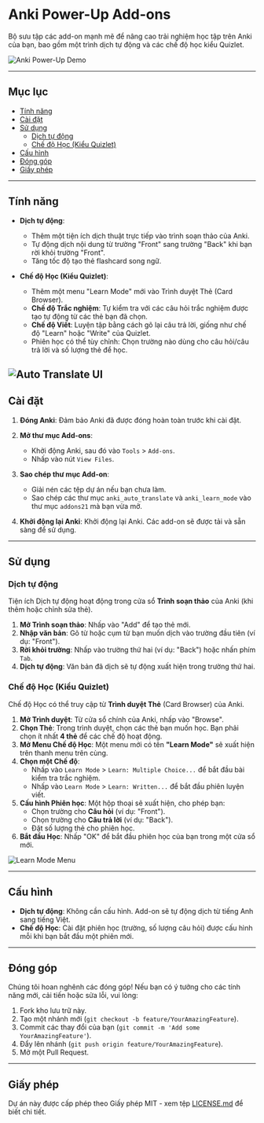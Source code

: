 # Anki Power-Up Add-ons

Bộ sưu tập các add-on mạnh mẽ để nâng cao trải nghiệm học tập trên Anki của bạn, bao gồm một trình dịch tự động và các chế độ học kiểu Quizlet.

![Anki Power-Up Demo](https://github.com/user-attachments/assets/6a8c18ff-d936-442a-afae-de04c2469f6f)

---

## Mục lục

- [Tính năng](#tính-năng)
- [Cài đặt](#cài-đặt)
- [Sử dụng](#sử-dụng)
  - [Dịch tự động](#dịch-tự-động)
  - [Chế độ Học (Kiểu Quizlet)](#chế-độ-học-kiểu-quizlet)
- [Cấu hình](#cấu-hình)
- [Đóng góp](#đóng-góp)
- [Giấy phép](#giấy-phép)

---

## Tính năng

- **Dịch tự động**:

  - Thêm một tiện ích dịch thuật trực tiếp vào trình soạn thảo của Anki.
  - Tự động dịch nội dung từ trường "Front" sang trường "Back" khi bạn rời khỏi trường "Front".
  - Tăng tốc độ tạo thẻ flashcard song ngữ.

- **Chế độ Học (Kiểu Quizlet)**:
  - Thêm một menu "Learn Mode" mới vào Trình duyệt Thẻ (Card Browser).
  - **Chế độ Trắc nghiệm**: Tự kiểm tra với các câu hỏi trắc nghiệm được tạo tự động từ các thẻ bạn đã chọn.
  - **Chế độ Viết**: Luyện tập bằng cách gõ lại câu trả lời, giống như chế độ "Learn" hoặc "Write" của Quizlet.
  - Phiên học có thể tùy chỉnh: Chọn trường nào dùng cho câu hỏi/câu trả lời và số lượng thẻ để học.

![Auto Translate UI](https://github.com/user-attachments/assets/01734b52-4883-4097-83cf-9a8df73bf719)
---

## Cài đặt

1.  **Đóng Anki**: Đảm bảo Anki đã được đóng hoàn toàn trước khi cài đặt.

2.  **Mở thư mục Add-ons**:

    - Khởi động Anki, sau đó vào `Tools` > `Add-ons`.
    - Nhấp vào nút `View Files`.

3.  **Sao chép thư mục Add-on**:

    - Giải nén các tệp dự án nếu bạn chưa làm.
    - Sao chép các thư mục `anki_auto_translate` và `anki_learn_mode` vào thư mục `addons21` mà bạn vừa mở.

4.  **Khởi động lại Anki**: Khởi động lại Anki. Các add-on sẽ được tải và sẵn sàng để sử dụng.

---

## Sử dụng

### Dịch tự động

Tiện ích Dịch tự động hoạt động trong cửa sổ **Trình soạn thảo** của Anki (khi thêm hoặc chỉnh sửa thẻ).

1.  **Mở Trình soạn thảo**: Nhấp vào "Add" để tạo thẻ mới.
2.  **Nhập văn bản**: Gõ từ hoặc cụm từ bạn muốn dịch vào trường đầu tiên (ví dụ: "Front").
3.  **Rời khỏi trường**: Nhấp vào trường thứ hai (ví dụ: "Back") hoặc nhấn phím `Tab`.
4.  **Dịch tự động**: Văn bản đã dịch sẽ tự động xuất hiện trong trường thứ hai.

### Chế độ Học (Kiểu Quizlet)

Chế độ Học có thể truy cập từ **Trình duyệt Thẻ** (Card Browser) của Anki.

1.  **Mở Trình duyệt**: Từ cửa sổ chính của Anki, nhấp vào "Browse".
2.  **Chọn Thẻ**: Trong trình duyệt, chọn các thẻ bạn muốn học. Bạn phải chọn ít nhất **4 thẻ** để các chế độ hoạt động.
3.  **Mở Menu Chế độ Học**: Một menu mới có tên **"Learn Mode"** sẽ xuất hiện trên thanh menu trên cùng.
4.  **Chọn một Chế độ**:
    - Nhấp vào `Learn Mode` > `Learn: Multiple Choice...` để bắt đầu bài kiểm tra trắc nghiệm.
    - Nhấp vào `Learn Mode` > `Learn: Written...` để bắt đầu phiên luyện viết.
5.  **Cấu hình Phiên học**: Một hộp thoại sẽ xuất hiện, cho phép bạn:
    - Chọn trường cho **Câu hỏi** (ví dụ: "Front").
    - Chọn trường cho **Câu trả lời** (ví dụ: "Back").
    - Đặt số lượng thẻ cho phiên học.
6.  **Bắt đầu Học**: Nhấp "OK" để bắt đầu phiên học của bạn trong một cửa sổ mới.

![Learn Mode Menu](https://github.com/user-attachments/assets/b086358b-9e19-40a2-bdd0-71f36e96b8c4)


---

## Cấu hình

- **Dịch tự động**: Không cần cấu hình. Add-on sẽ tự động dịch từ tiếng Anh sang tiếng Việt.
- **Chế độ Học**: Cài đặt phiên học (trường, số lượng câu hỏi) được cấu hình mỗi khi bạn bắt đầu một phiên mới.

---

## Đóng góp

Chúng tôi hoan nghênh các đóng góp! Nếu bạn có ý tưởng cho các tính năng mới, cải tiến hoặc sửa lỗi, vui lòng:

1.  Fork kho lưu trữ này.
2.  Tạo một nhánh mới (`git checkout -b feature/YourAmazingFeature`).
3.  Commit các thay đổi của bạn (`git commit -m 'Add some YourAmazingFeature'`).
4.  Đẩy lên nhánh (`git push origin feature/YourAmazingFeature`).
5.  Mở một Pull Request.

---

## Giấy phép

Dự án này được cấp phép theo Giấy phép MIT - xem tệp [LICENSE.md](LICENSE.md) để biết chi tiết.
